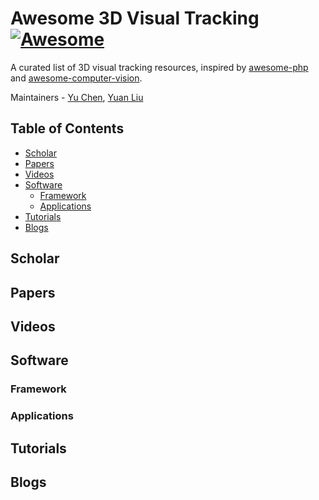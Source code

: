 # Awesome 3D Visual Tracking [![Awesome](https://cdn.rawgit.com/sindresorhus/awesome/d7305f38d29fed78fa85652e3a63e154dd8e8829/media/badge.svg)](https://github.com/sindresorhus/awesome)

A curated list of 3D visual tracking resources, inspired by [awesome-php](https://github.com/ziadoz/awesome-php) and [awesome-computer-vision](https://github.com/jbhuang0604/awesome-computer-vision).

Maintainers - [Yu Chen](https://github.com/SnailWalkerYC), [Yuan Liu](123)

## Table of Contents
- [Scholar](#scholar)
- [Papers](#papers)
- [Videos](#videos)
- [Software](#software)
  - [Framework](#framework)
  - [Applications](#applications)
- [Tutorials](#tutorials)
- [Blogs](#blogs)

## Scholar

## Papers

## Videos

## Software 

### Framework

### Applications

## Tutorials

## Blogs





